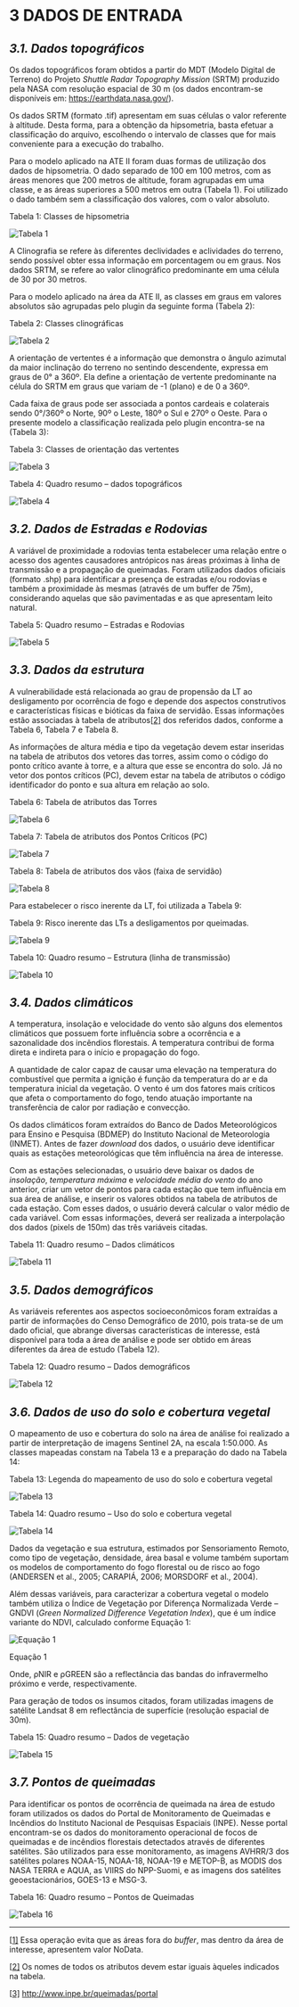 # 3   DADOS DE ENTRADA

## *3.1. Dados topográficos*

Os dados topográficos foram obtidos a partir do MDT (Modelo Digital de Terreno) do Projeto *Shuttle Radar Topography Mission* (SRTM) produzido pela NASA com resolução espacial de 30 m (os dados encontram-se disponíveis em: https://earthdata.nasa.gov/).

Os dados SRTM (formato .tif) apresentam em suas células o valor referente à altitude. Desta forma, para a obtenção da hipsometria, basta efetuar a classificação do arquivo, escolhendo o intervalo de classes que for mais conveniente para a execução do trabalho.

Para o modelo aplicado na ATE II foram duas formas de utilização dos dados de hipsometria. O dado separado de 100 em 100 metros, com as áreas menores que 200 metros de altitude, foram agrupadas em uma classe, e as áreas superiores a 500 metros em outra (Tabela 1). Foi utilizado o dado também sem a classificação dos valores, com o valor absoluto.

Tabela 1: Classes de hipsometria

![Tabela 1](Figuras_Manual/Tabela_1.PNG)


A Clinografia se refere às diferentes declividades e aclividades do terreno, sendo possível obter essa informação em porcentagem ou em graus. Nos dados SRTM, se refere ao valor clinográfico predominante em uma célula de 30 por 30 metros.

Para o modelo aplicado na área da ATE II, as classes em graus em valores absolutos são agrupadas pelo plugin da seguinte forma (Tabela 2):

 

Tabela 2: Classes clinográficas

![Tabela 2](Figuras_Manual/Tabela_2.PNG)


A orientação de vertentes é a informação que demonstra o ângulo azimutal da maior inclinação do terreno no sentindo descendente, expressa em graus de 0° a 360º. Ela define a orientação de vertente predominante na célula do SRTM em graus que variam de -1 (plano) e de 0 a 360º.

Cada faixa de graus pode ser associada a pontos cardeais e colaterais sendo 0°/360º o Norte, 90º o Leste, 180º o Sul e 270º o Oeste. Para o presente modelo a classificação realizada pelo plugin encontra-se na (Tabela 3):

 

Tabela 3: Classes de orientação das vertentes

![Tabela 3](Figuras_Manual/Tabela_3.PNG)  



Tabela 4: Quadro resumo – dados topográficos

![Tabela 4](Figuras_Manual/Tabela_4.PNG)



## *3.2. Dados de Estradas e Rodovias*

A variável de proximidade a rodovias tenta estabelecer uma relação entre o acesso dos agentes causadores antrópicos nas áreas próximas à linha de transmissão e a propagação de queimadas. Foram utilizados dados oficiais (formato .shp) para identificar a presença de estradas e/ou rodovias e também a proximidade às mesmas (através de um buffer de 75m), considerando aquelas que são pavimentadas e as que apresentam leito natural.

  

Tabela 5: Quadro resumo – Estradas e Rodovias

![Tabela 5](Figuras_Manual/Tabela_5.PNG)

## *3.3. Dados da estrutura*

A vulnerabilidade está relacionada ao grau de propensão da LT ao desligamento por ocorrência de fogo e depende dos aspectos construtivos e características físicas e bióticas da faixa de servidão. Essas informações estão associadas à tabela de atributos[[2\]](#_ftn2) dos referidos dados, conforme a Tabela 6, Tabela 7 e Tabela 8.

As informações de altura média e tipo da vegetação devem estar inseridas na tabela de atributos dos vetores das torres, assim como o código do ponto crítico avante à torre, e a altura que esse se encontra do solo. Já no vetor dos pontos críticos (PC), devem estar na tabela de atributos o código identificador do ponto e sua altura em relação ao solo.

  

Tabela 6: Tabela de atributos das Torres

![Tabela 6](Figuras_Manual/Tabela_6.PNG)

Tabela 7: Tabela de atributos dos Pontos Críticos (PC)

![Tabela 7](Figuras_Manual/Tabela_7.PNG)

Tabela 8: Tabela de atributos dos vãos (faixa de servidão)

![Tabela 8](Figuras_Manual/Tabela_8.PNG)

Para estabelecer o risco inerente da LT, foi utilizada a Tabela 9:

  

Tabela 9: Risco inerente das LTs a desligamentos por queimadas.

![Tabela 9](Figuras_Manual/Tabela_9.PNG)

Tabela 10: Quadro resumo – Estrutura (linha de transmissão)

![Tabela 10](Figuras_Manual/Tabela_10.PNG)

## *3.4. Dados climáticos* 

A temperatura, insolação e velocidade do vento são alguns dos elementos climáticos que possuem forte influência sobre a ocorrência e a sazonalidade dos incêndios florestais. A temperatura contribui de forma direta e indireta para o início e propagação do fogo. 

A quantidade de calor capaz de causar uma elevação na temperatura do combustível que permita a ignição é função da temperatura do ar e da temperatura inicial da vegetação. O vento é um dos fatores mais críticos que afeta o comportamento do fogo, tendo atuação importante na transferência de calor por radiação e convecção. 

Os dados climáticos foram extraídos do Banco de Dados Meteorológicos para Ensino e Pesquisa (BDMEP) do Instituto Nacional de Meteorologia (INMET). Antes de fazer *download* dos dados, o usuário deve identificar quais as estações meteorológicas que têm influência na área de interesse.

Com as estações selecionadas, o usuário deve baixar os dados de *insolação*, *temperatura máxima* e *velocidade média do vento* do ano anterior, criar um vetor de pontos para cada estação que tem influência em sua área de análise, e inserir os valores obtidos na tabela de atributos de cada estação. Com esses dados, o usuário deverá calcular o valor médio de cada variável. Com essas informações, deverá ser realizada a interpolação dos dados (pixels de 150m) das três variáveis citadas.

  

Tabela 11: Quadro resumo – Dados climáticos

![Tabela 11](Figuras_Manual/Tabela_11.PNG)


## *3.5. Dados demográficos*

As variáveis referentes aos aspectos socioeconômicos foram extraídas a partir de informações do Censo Demográfico de 2010, pois trata-se de um dado oficial, que abrange diversas características de interesse, está disponível para toda a área de análise e pode ser obtido em áreas diferentes da área de estudo (Tabela 12).

  

Tabela 12: Quadro resumo – Dados demográficos

![Tabela 12](Figuras_Manual/Tabela_12.PNG)


## *3.6.  Dados de uso do solo e cobertura vegetal*

O mapeamento de uso e cobertura do solo na área de análise foi realizado a partir de interpretação de imagens Sentinel 2A, na escala 1:50.000. As classes mapeadas constam na Tabela 13 e a preparação do dado na Tabela 14:

  

Tabela 13: Legenda do mapeamento de uso do solo e cobertura vegetal

![Tabela 13](Figuras_Manual/Tabela_13.PNG)


Tabela 14: Quadro resumo – Uso do solo e cobertura vegetal

![Tabela 14](Figuras_Manual/Tabela_14.PNG)

Dados da vegetação e sua estrutura, estimados por Sensoriamento Remoto, como tipo de vegetação, densidade, área basal e volume também suportam os modelos de comportamento do fogo florestal ou de risco ao fogo (ANDERSEN et al., 2005; CARAPIÁ, 2006; MORSDORF et al., 2004). 

Além dessas variáveis, para caracterizar a cobertura vegetal o modelo também utiliza o Índice de Vegetação por Diferença Normalizada Verde – GNDVI (*Green Normalized Difference Vegetation Index*), que é um índice variante do NDVI, calculado conforme Equação 1:



![Equação 1](Figuras_Manual/GNDVI.PNG)                

Equação 1

 

Onde, ρNIR e ρGREEN são a reflectância das bandas do infravermelho próximo e verde, respectivamente.

Para geração de todos os insumos citados, foram utilizadas imagens de satélite Landsat 8 em reflectância de superfície (resolução espacial de 30m). 

 

Tabela 15: Quadro resumo – Dados de vegetação

![Tabela 15](Figuras_Manual/Tabela_15.PNG) 

## *3.7. Pontos de queimadas*

Para identificar os pontos de ocorrência de queimada na área de estudo foram utilizados os dados do Portal de Monitoramento de Queimadas e Incêndios do Instituto Nacional de Pesquisas Espaciais (INPE). Nesse portal encontram-se os dados do monitoramento operacional de focos de queimadas e de incêndios florestais detectados através de diferentes satélites. São utilizados para esse monitoramento, as imagens AVHRR/3 dos satélites polares NOAA-15, NOAA-18, NOAA-19 e METOP-B, as MODIS dos NASA TERRA e AQUA, as VIIRS do NPP-Suomi, e as imagens dos satélites geoestacionários, GOES-13 e MSG-3.

 

Tabela 16: Quadro resumo – Pontos de Queimadas

![Tabela 16](Figuras_Manual/Tabela_16.PNG)   

------

[[1\]](#_ftnref1) Essa operação evita que as áreas fora do *buffer*, mas dentro da área de interesse, apresentem valor NoData.  

 [[2\]](#_ftnref2) Os nomes de todos os atributos devem estar iguais àqueles indicados na tabela.

[[3\]](#_ftnref3) http://www.inpe.br/queimadas/portal